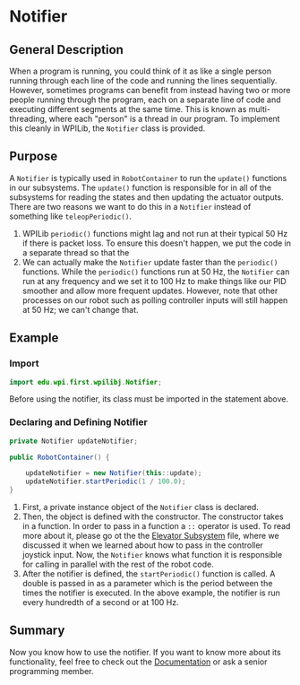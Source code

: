# Notifier

## General Description

When a program is running, you could think of it as like a single person running through each line of the code and running the lines sequentially. However, sometimes programs can benefit from instead having two or more people running through the program, each on a separate line of code and executing different segments at the same time. This is known as multi-threading, where each "person" is a thread in our program. To implement this cleanly in WPILib, the `Notifier` class is provided.

## Purpose

A `Notifier` is typically used in `RobotContainer` to run the `update()` functions in our subsystems. The `update()` function is responsible for in all of the subsystems for reading the states and then updating the actuator outputs. There are two reasons we want to do this in a `Notifier` instead of something like `teleopPeriodic()`.

1. WPILib `periodic()` functions might lag and not run at their typical 50 Hz if there is packet loss. To ensure this doesn't happen, we put the code in a separate thread so that the 
2. We can actually make the `Notifier` update faster than the `periodic()` functions. While the `periodic()` functions run at 50 Hz, the `Notifier` can run at any frequency and we set it to 100 Hz to make things like our PID smoother and allow more frequent updates. However, note that other processes on our robot such as polling controller inputs will still happen at 50 Hz; we can't change that.

## Example

### Import

```java
import edu.wpi.first.wpilibj.Notifier;
```

Before using the notifier, its class must be imported in the statement above.

### Declaring and Defining Notifier

```java
private Notifier updateNotifier;

public RobotContainer() {

    updateNotifier = new Notifier(this::update);
    updateNotifier.startPeriodic(1 / 100.0);
}
```

1. First, a private instance object of the `Notifier` class is declared.
2. Then, the object is defined with the constructor. The constructor takes in a function. In order to pass in a function a `::` operator is used. To read more about it, please go ot the the [Elevator Subsystem](Basics/Elevator.md) file, where we discussed it when we learned about how to pass in the controller joystick input. Now, the `Notifier` knows what function it is responsible for calling in parallel with the rest of the robot code.
3. After the notifier is defined, the `startPeriodic()` function is called. A double is passed in as a parameter which is the period between the times the notifier is executed. In the above example, the notifier is run every hundredth of a second or at 100 Hz.

## Summary

Now you know how to use the notifier. If you want to know more about its functionality, feel free to check out the [Documentation](https://first.wpi.edu/FRC/roborio/beta/docs/java/edu/wpi/first/wpilibj/Notifier.html) or ask a senior programming member.
